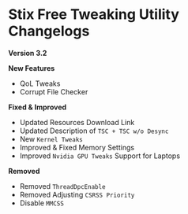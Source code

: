 # Stix Free Tweaking Utility Changelogs

**Version 3.2**

**New Features**
- QoL Tweaks
- Corrupt File Checker

**Fixed & Improved**
- Updated Resources Download Link
- Updated Description of `TSC + TSC w/o Desync`
- New `Kernel Tweaks`
- Improved & Fixed Memory Settings
- Improved `Nvidia GPU Tweaks` Support for Laptops

**Removed**
- Removed `ThreadDpcEnable`
- Removed Adjusting `CSRSS Priority`
- Disable `MMCSS`
